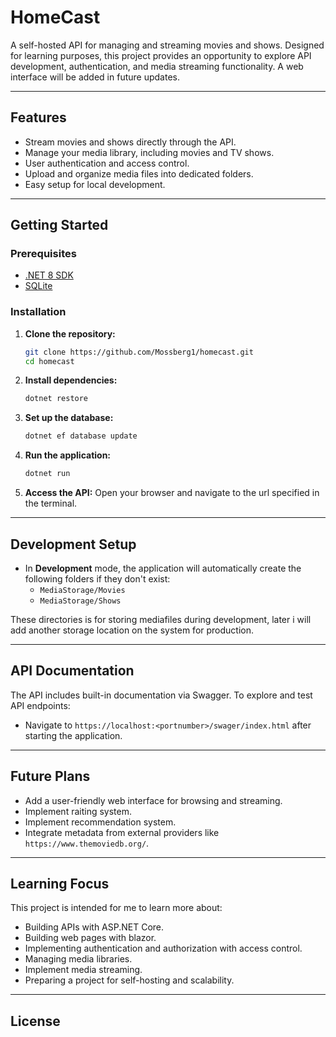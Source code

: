 # HomeCast

A self-hosted API for managing and streaming movies and shows. Designed for learning purposes, this project provides an opportunity to explore API development, authentication, and media streaming functionality. A web interface will be added in future updates.

---

## Features

- Stream movies and shows directly through the API.
- Manage your media library, including movies and TV shows.
- User authentication and access control.
- Upload and organize media files into dedicated folders.
- Easy setup for local development.

---

## Getting Started

### Prerequisites

- [.NET 8 SDK](https://dotnet.microsoft.com/download)
- [SQLite](https://sqlite.org/)

### Installation

1. **Clone the repository:**

   ```bash
   git clone https://github.com/Mossberg1/homecast.git
   cd homecast
   ```

2. **Install dependencies:**

   ```bash
   dotnet restore
   ```

3. **Set up the database:**

   ```bash
   dotnet ef database update
   ```

4. **Run the application:**

   ```bash
   dotnet run
   ```

5. **Access the API:** Open your browser and navigate to the url specified in the terminal.

---

## Development Setup

- In **Development** mode, the application will automatically create the following folders if they don't exist:
  - `MediaStorage/Movies`
  - `MediaStorage/Shows`

These directories is for storing mediafiles during development, later i will add another storage location on the system for production.

---

## API Documentation

The API includes built-in documentation via Swagger. To explore and test API endpoints:

- Navigate to `https://localhost:<portnumber>/swager/index.html` after starting the application.

---

## Future Plans

- Add a user-friendly web interface for browsing and streaming.
- Implement raiting system.
- Implement recommendation system.
- Integrate metadata from external providers like `https://www.themoviedb.org/`.

---

## Learning Focus

This project is intended for me to learn more about:

- Building APIs with ASP.NET Core.
- Building web pages with blazor.
- Implementing authentication and authorization with access control.
- Managing media libraries.
- Implement media streaming.
- Preparing a project for self-hosting and scalability.

---

## License



